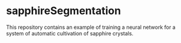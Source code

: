 # sapphireSegmentation
This repository contains an example of training a neural network for a system of automatic cultivation of sapphire crystals.
